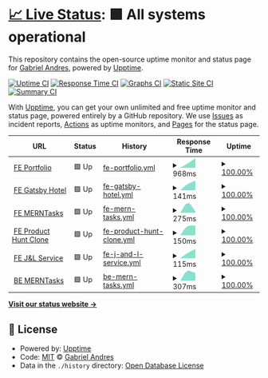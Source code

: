 # [📈 Live Status](https://demo.upptime.js.org): <!--live status--> **🟩 All systems operational**

This repository contains the open-source uptime monitor and status page for [Gabriel Andres](https://gabrandalisse.vercel.app/), powered by [Upptime](https://github.com/upptime/upptime).

[![Uptime CI](https://github.com/gabrandalisse/upptime/workflows/Uptime%20CI/badge.svg)](https://github.com/gabrandalisse/upptime/actions?query=workflow%3A%22Uptime+CI%22)
[![Response Time CI](https://github.com/gabrandalisse/upptime/workflows/Response%20Time%20CI/badge.svg)](https://github.com/gabrandalisse/upptime/actions?query=workflow%3A%22Response+Time+CI%22)
[![Graphs CI](https://github.com/gabrandalisse/upptime/workflows/Graphs%20CI/badge.svg)](https://github.com/gabrandalisse/upptime/actions?query=workflow%3A%22Graphs+CI%22)
[![Static Site CI](https://github.com/gabrandalisse/upptime/workflows/Static%20Site%20CI/badge.svg)](https://github.com/gabrandalisse/upptime/actions?query=workflow%3A%22Static+Site+CI%22)
[![Summary CI](https://github.com/gabrandalisse/upptime/workflows/Summary%20CI/badge.svg)](https://github.com/gabrandalisse/upptime/actions?query=workflow%3A%22Summary+CI%22)

With [Upptime](https://upptime.js.org), you can get your own unlimited and free uptime monitor and status page, powered entirely by a GitHub repository. We use [Issues](https://github.com/gabrandalisse/upptime/issues) as incident reports, [Actions](https://github.com/gabrandalisse/upptime/actions) as uptime monitors, and [Pages](https://demo.upptime.js.org) for the status page.

<!--start: status pages-->
<!-- This summary is generated by Upptime (https://github.com/upptime/upptime) -->
<!-- Do not edit this manually, your changes will be overwritten -->
<!-- prettier-ignore -->
| URL | Status | History | Response Time | Uptime |
| --- | ------ | ------- | ------------- | ------ |
| <img alt="" src="https://gabrandalisse.vercel.app/favicon.ico" height="13"> [FE Portfolio](https://gabrandalisse.vercel.app/) | 🟩 Up | [fe-portfolio.yml](https://github.com/gabrandalisse/upptime/commits/HEAD/history/fe-portfolio.yml) | <details><summary><img alt="Response time graph" src="./graphs/fe-portfolio/response-time-week.png" height="20"> 968ms</summary><br><a href="https://gabrandalisse.github.io/upptime/history/fe-portfolio"><img alt="Response time 968" src="https://img.shields.io/endpoint?url=https%3A%2F%2Fraw.githubusercontent.com%2Fgabrandalisse%2Fupptime%2FHEAD%2Fapi%2Ffe-portfolio%2Fresponse-time.json"></a><br><a href="https://gabrandalisse.github.io/upptime/history/fe-portfolio"><img alt="24-hour response time 1314" src="https://img.shields.io/endpoint?url=https%3A%2F%2Fraw.githubusercontent.com%2Fgabrandalisse%2Fupptime%2FHEAD%2Fapi%2Ffe-portfolio%2Fresponse-time-day.json"></a><br><a href="https://gabrandalisse.github.io/upptime/history/fe-portfolio"><img alt="7-day response time 968" src="https://img.shields.io/endpoint?url=https%3A%2F%2Fraw.githubusercontent.com%2Fgabrandalisse%2Fupptime%2FHEAD%2Fapi%2Ffe-portfolio%2Fresponse-time-week.json"></a><br><a href="https://gabrandalisse.github.io/upptime/history/fe-portfolio"><img alt="30-day response time 968" src="https://img.shields.io/endpoint?url=https%3A%2F%2Fraw.githubusercontent.com%2Fgabrandalisse%2Fupptime%2FHEAD%2Fapi%2Ffe-portfolio%2Fresponse-time-month.json"></a><br><a href="https://gabrandalisse.github.io/upptime/history/fe-portfolio"><img alt="1-year response time 968" src="https://img.shields.io/endpoint?url=https%3A%2F%2Fraw.githubusercontent.com%2Fgabrandalisse%2Fupptime%2FHEAD%2Fapi%2Ffe-portfolio%2Fresponse-time-year.json"></a></details> | <details><summary><a href="https://gabrandalisse.github.io/upptime/history/fe-portfolio">100.00%</a></summary><a href="https://gabrandalisse.github.io/upptime/history/fe-portfolio"><img alt="All-time uptime 100.00%" src="https://img.shields.io/endpoint?url=https%3A%2F%2Fraw.githubusercontent.com%2Fgabrandalisse%2Fupptime%2FHEAD%2Fapi%2Ffe-portfolio%2Fuptime.json"></a><br><a href="https://gabrandalisse.github.io/upptime/history/fe-portfolio"><img alt="24-hour uptime 100.00%" src="https://img.shields.io/endpoint?url=https%3A%2F%2Fraw.githubusercontent.com%2Fgabrandalisse%2Fupptime%2FHEAD%2Fapi%2Ffe-portfolio%2Fuptime-day.json"></a><br><a href="https://gabrandalisse.github.io/upptime/history/fe-portfolio"><img alt="7-day uptime 100.00%" src="https://img.shields.io/endpoint?url=https%3A%2F%2Fraw.githubusercontent.com%2Fgabrandalisse%2Fupptime%2FHEAD%2Fapi%2Ffe-portfolio%2Fuptime-week.json"></a><br><a href="https://gabrandalisse.github.io/upptime/history/fe-portfolio"><img alt="30-day uptime 100.00%" src="https://img.shields.io/endpoint?url=https%3A%2F%2Fraw.githubusercontent.com%2Fgabrandalisse%2Fupptime%2FHEAD%2Fapi%2Ffe-portfolio%2Fuptime-month.json"></a><br><a href="https://gabrandalisse.github.io/upptime/history/fe-portfolio"><img alt="1-year uptime 100.00%" src="https://img.shields.io/endpoint?url=https%3A%2F%2Fraw.githubusercontent.com%2Fgabrandalisse%2Fupptime%2FHEAD%2Fapi%2Ffe-portfolio%2Fuptime-year.json"></a></details>
| <img alt="" src="https://favicons.githubusercontent.com/hotel-gatsby-react.netlify.app" height="13"> [FE Gatsby Hotel](https://hotel-gatsby-react.netlify.app/) | 🟩 Up | [fe-gatsby-hotel.yml](https://github.com/gabrandalisse/upptime/commits/HEAD/history/fe-gatsby-hotel.yml) | <details><summary><img alt="Response time graph" src="./graphs/fe-gatsby-hotel/response-time-week.png" height="20"> 141ms</summary><br><a href="https://gabrandalisse.github.io/upptime/history/fe-gatsby-hotel"><img alt="Response time 141" src="https://img.shields.io/endpoint?url=https%3A%2F%2Fraw.githubusercontent.com%2Fgabrandalisse%2Fupptime%2FHEAD%2Fapi%2Ffe-gatsby-hotel%2Fresponse-time.json"></a><br><a href="https://gabrandalisse.github.io/upptime/history/fe-gatsby-hotel"><img alt="24-hour response time 172" src="https://img.shields.io/endpoint?url=https%3A%2F%2Fraw.githubusercontent.com%2Fgabrandalisse%2Fupptime%2FHEAD%2Fapi%2Ffe-gatsby-hotel%2Fresponse-time-day.json"></a><br><a href="https://gabrandalisse.github.io/upptime/history/fe-gatsby-hotel"><img alt="7-day response time 141" src="https://img.shields.io/endpoint?url=https%3A%2F%2Fraw.githubusercontent.com%2Fgabrandalisse%2Fupptime%2FHEAD%2Fapi%2Ffe-gatsby-hotel%2Fresponse-time-week.json"></a><br><a href="https://gabrandalisse.github.io/upptime/history/fe-gatsby-hotel"><img alt="30-day response time 141" src="https://img.shields.io/endpoint?url=https%3A%2F%2Fraw.githubusercontent.com%2Fgabrandalisse%2Fupptime%2FHEAD%2Fapi%2Ffe-gatsby-hotel%2Fresponse-time-month.json"></a><br><a href="https://gabrandalisse.github.io/upptime/history/fe-gatsby-hotel"><img alt="1-year response time 141" src="https://img.shields.io/endpoint?url=https%3A%2F%2Fraw.githubusercontent.com%2Fgabrandalisse%2Fupptime%2FHEAD%2Fapi%2Ffe-gatsby-hotel%2Fresponse-time-year.json"></a></details> | <details><summary><a href="https://gabrandalisse.github.io/upptime/history/fe-gatsby-hotel">100.00%</a></summary><a href="https://gabrandalisse.github.io/upptime/history/fe-gatsby-hotel"><img alt="All-time uptime 100.00%" src="https://img.shields.io/endpoint?url=https%3A%2F%2Fraw.githubusercontent.com%2Fgabrandalisse%2Fupptime%2FHEAD%2Fapi%2Ffe-gatsby-hotel%2Fuptime.json"></a><br><a href="https://gabrandalisse.github.io/upptime/history/fe-gatsby-hotel"><img alt="24-hour uptime 100.00%" src="https://img.shields.io/endpoint?url=https%3A%2F%2Fraw.githubusercontent.com%2Fgabrandalisse%2Fupptime%2FHEAD%2Fapi%2Ffe-gatsby-hotel%2Fuptime-day.json"></a><br><a href="https://gabrandalisse.github.io/upptime/history/fe-gatsby-hotel"><img alt="7-day uptime 100.00%" src="https://img.shields.io/endpoint?url=https%3A%2F%2Fraw.githubusercontent.com%2Fgabrandalisse%2Fupptime%2FHEAD%2Fapi%2Ffe-gatsby-hotel%2Fuptime-week.json"></a><br><a href="https://gabrandalisse.github.io/upptime/history/fe-gatsby-hotel"><img alt="30-day uptime 100.00%" src="https://img.shields.io/endpoint?url=https%3A%2F%2Fraw.githubusercontent.com%2Fgabrandalisse%2Fupptime%2FHEAD%2Fapi%2Ffe-gatsby-hotel%2Fuptime-month.json"></a><br><a href="https://gabrandalisse.github.io/upptime/history/fe-gatsby-hotel"><img alt="1-year uptime 100.00%" src="https://img.shields.io/endpoint?url=https%3A%2F%2Fraw.githubusercontent.com%2Fgabrandalisse%2Fupptime%2FHEAD%2Fapi%2Ffe-gatsby-hotel%2Fuptime-year.json"></a></details>
| <img alt="" src="https://merntasks-evo.netlify.app/favicon.ico" height="13"> [FE MERNTasks](https://merntasks-evo.netlify.app/) | 🟩 Up | [fe-mern-tasks.yml](https://github.com/gabrandalisse/upptime/commits/HEAD/history/fe-mern-tasks.yml) | <details><summary><img alt="Response time graph" src="./graphs/fe-mern-tasks/response-time-week.png" height="20"> 275ms</summary><br><a href="https://gabrandalisse.github.io/upptime/history/fe-mern-tasks"><img alt="Response time 275" src="https://img.shields.io/endpoint?url=https%3A%2F%2Fraw.githubusercontent.com%2Fgabrandalisse%2Fupptime%2FHEAD%2Fapi%2Ffe-mern-tasks%2Fresponse-time.json"></a><br><a href="https://gabrandalisse.github.io/upptime/history/fe-mern-tasks"><img alt="24-hour response time 72" src="https://img.shields.io/endpoint?url=https%3A%2F%2Fraw.githubusercontent.com%2Fgabrandalisse%2Fupptime%2FHEAD%2Fapi%2Ffe-mern-tasks%2Fresponse-time-day.json"></a><br><a href="https://gabrandalisse.github.io/upptime/history/fe-mern-tasks"><img alt="7-day response time 275" src="https://img.shields.io/endpoint?url=https%3A%2F%2Fraw.githubusercontent.com%2Fgabrandalisse%2Fupptime%2FHEAD%2Fapi%2Ffe-mern-tasks%2Fresponse-time-week.json"></a><br><a href="https://gabrandalisse.github.io/upptime/history/fe-mern-tasks"><img alt="30-day response time 275" src="https://img.shields.io/endpoint?url=https%3A%2F%2Fraw.githubusercontent.com%2Fgabrandalisse%2Fupptime%2FHEAD%2Fapi%2Ffe-mern-tasks%2Fresponse-time-month.json"></a><br><a href="https://gabrandalisse.github.io/upptime/history/fe-mern-tasks"><img alt="1-year response time 275" src="https://img.shields.io/endpoint?url=https%3A%2F%2Fraw.githubusercontent.com%2Fgabrandalisse%2Fupptime%2FHEAD%2Fapi%2Ffe-mern-tasks%2Fresponse-time-year.json"></a></details> | <details><summary><a href="https://gabrandalisse.github.io/upptime/history/fe-mern-tasks">100.00%</a></summary><a href="https://gabrandalisse.github.io/upptime/history/fe-mern-tasks"><img alt="All-time uptime 100.00%" src="https://img.shields.io/endpoint?url=https%3A%2F%2Fraw.githubusercontent.com%2Fgabrandalisse%2Fupptime%2FHEAD%2Fapi%2Ffe-mern-tasks%2Fuptime.json"></a><br><a href="https://gabrandalisse.github.io/upptime/history/fe-mern-tasks"><img alt="24-hour uptime 100.00%" src="https://img.shields.io/endpoint?url=https%3A%2F%2Fraw.githubusercontent.com%2Fgabrandalisse%2Fupptime%2FHEAD%2Fapi%2Ffe-mern-tasks%2Fuptime-day.json"></a><br><a href="https://gabrandalisse.github.io/upptime/history/fe-mern-tasks"><img alt="7-day uptime 100.00%" src="https://img.shields.io/endpoint?url=https%3A%2F%2Fraw.githubusercontent.com%2Fgabrandalisse%2Fupptime%2FHEAD%2Fapi%2Ffe-mern-tasks%2Fuptime-week.json"></a><br><a href="https://gabrandalisse.github.io/upptime/history/fe-mern-tasks"><img alt="30-day uptime 100.00%" src="https://img.shields.io/endpoint?url=https%3A%2F%2Fraw.githubusercontent.com%2Fgabrandalisse%2Fupptime%2FHEAD%2Fapi%2Ffe-mern-tasks%2Fuptime-month.json"></a><br><a href="https://gabrandalisse.github.io/upptime/history/fe-mern-tasks"><img alt="1-year uptime 100.00%" src="https://img.shields.io/endpoint?url=https%3A%2F%2Fraw.githubusercontent.com%2Fgabrandalisse%2Fupptime%2FHEAD%2Fapi%2Ffe-mern-tasks%2Fuptime-year.json"></a></details>
| <img alt="" src="https://product-hunt-clone-9e94f.web.app/favicon.ico" height="13"> [FE Product Hunt Clone](https://product-hunt-clone-9e94f.web.app/) | 🟩 Up | [fe-product-hunt-clone.yml](https://github.com/gabrandalisse/upptime/commits/HEAD/history/fe-product-hunt-clone.yml) | <details><summary><img alt="Response time graph" src="./graphs/fe-product-hunt-clone/response-time-week.png" height="20"> 150ms</summary><br><a href="https://gabrandalisse.github.io/upptime/history/fe-product-hunt-clone"><img alt="Response time 150" src="https://img.shields.io/endpoint?url=https%3A%2F%2Fraw.githubusercontent.com%2Fgabrandalisse%2Fupptime%2FHEAD%2Fapi%2Ffe-product-hunt-clone%2Fresponse-time.json"></a><br><a href="https://gabrandalisse.github.io/upptime/history/fe-product-hunt-clone"><img alt="24-hour response time 156" src="https://img.shields.io/endpoint?url=https%3A%2F%2Fraw.githubusercontent.com%2Fgabrandalisse%2Fupptime%2FHEAD%2Fapi%2Ffe-product-hunt-clone%2Fresponse-time-day.json"></a><br><a href="https://gabrandalisse.github.io/upptime/history/fe-product-hunt-clone"><img alt="7-day response time 150" src="https://img.shields.io/endpoint?url=https%3A%2F%2Fraw.githubusercontent.com%2Fgabrandalisse%2Fupptime%2FHEAD%2Fapi%2Ffe-product-hunt-clone%2Fresponse-time-week.json"></a><br><a href="https://gabrandalisse.github.io/upptime/history/fe-product-hunt-clone"><img alt="30-day response time 150" src="https://img.shields.io/endpoint?url=https%3A%2F%2Fraw.githubusercontent.com%2Fgabrandalisse%2Fupptime%2FHEAD%2Fapi%2Ffe-product-hunt-clone%2Fresponse-time-month.json"></a><br><a href="https://gabrandalisse.github.io/upptime/history/fe-product-hunt-clone"><img alt="1-year response time 150" src="https://img.shields.io/endpoint?url=https%3A%2F%2Fraw.githubusercontent.com%2Fgabrandalisse%2Fupptime%2FHEAD%2Fapi%2Ffe-product-hunt-clone%2Fresponse-time-year.json"></a></details> | <details><summary><a href="https://gabrandalisse.github.io/upptime/history/fe-product-hunt-clone">100.00%</a></summary><a href="https://gabrandalisse.github.io/upptime/history/fe-product-hunt-clone"><img alt="All-time uptime 100.00%" src="https://img.shields.io/endpoint?url=https%3A%2F%2Fraw.githubusercontent.com%2Fgabrandalisse%2Fupptime%2FHEAD%2Fapi%2Ffe-product-hunt-clone%2Fuptime.json"></a><br><a href="https://gabrandalisse.github.io/upptime/history/fe-product-hunt-clone"><img alt="24-hour uptime 100.00%" src="https://img.shields.io/endpoint?url=https%3A%2F%2Fraw.githubusercontent.com%2Fgabrandalisse%2Fupptime%2FHEAD%2Fapi%2Ffe-product-hunt-clone%2Fuptime-day.json"></a><br><a href="https://gabrandalisse.github.io/upptime/history/fe-product-hunt-clone"><img alt="7-day uptime 100.00%" src="https://img.shields.io/endpoint?url=https%3A%2F%2Fraw.githubusercontent.com%2Fgabrandalisse%2Fupptime%2FHEAD%2Fapi%2Ffe-product-hunt-clone%2Fuptime-week.json"></a><br><a href="https://gabrandalisse.github.io/upptime/history/fe-product-hunt-clone"><img alt="30-day uptime 100.00%" src="https://img.shields.io/endpoint?url=https%3A%2F%2Fraw.githubusercontent.com%2Fgabrandalisse%2Fupptime%2FHEAD%2Fapi%2Ffe-product-hunt-clone%2Fuptime-month.json"></a><br><a href="https://gabrandalisse.github.io/upptime/history/fe-product-hunt-clone"><img alt="1-year uptime 100.00%" src="https://img.shields.io/endpoint?url=https%3A%2F%2Fraw.githubusercontent.com%2Fgabrandalisse%2Fupptime%2FHEAD%2Fapi%2Ffe-product-hunt-clone%2Fuptime-year.json"></a></details>
| <img alt="" src="https://singular-pasca-0b330e.netlify.app/favicon.png" height="13"> [FE J&L Service](https://singular-pasca-0b330e.netlify.app/) | 🟩 Up | [fe-j-and-l-service.yml](https://github.com/gabrandalisse/upptime/commits/HEAD/history/fe-j-and-l-service.yml) | <details><summary><img alt="Response time graph" src="./graphs/fe-j-and-l-service/response-time-week.png" height="20"> 115ms</summary><br><a href="https://gabrandalisse.github.io/upptime/history/fe-j-and-l-service"><img alt="Response time 115" src="https://img.shields.io/endpoint?url=https%3A%2F%2Fraw.githubusercontent.com%2Fgabrandalisse%2Fupptime%2FHEAD%2Fapi%2Ffe-j-and-l-service%2Fresponse-time.json"></a><br><a href="https://gabrandalisse.github.io/upptime/history/fe-j-and-l-service"><img alt="24-hour response time 147" src="https://img.shields.io/endpoint?url=https%3A%2F%2Fraw.githubusercontent.com%2Fgabrandalisse%2Fupptime%2FHEAD%2Fapi%2Ffe-j-and-l-service%2Fresponse-time-day.json"></a><br><a href="https://gabrandalisse.github.io/upptime/history/fe-j-and-l-service"><img alt="7-day response time 115" src="https://img.shields.io/endpoint?url=https%3A%2F%2Fraw.githubusercontent.com%2Fgabrandalisse%2Fupptime%2FHEAD%2Fapi%2Ffe-j-and-l-service%2Fresponse-time-week.json"></a><br><a href="https://gabrandalisse.github.io/upptime/history/fe-j-and-l-service"><img alt="30-day response time 115" src="https://img.shields.io/endpoint?url=https%3A%2F%2Fraw.githubusercontent.com%2Fgabrandalisse%2Fupptime%2FHEAD%2Fapi%2Ffe-j-and-l-service%2Fresponse-time-month.json"></a><br><a href="https://gabrandalisse.github.io/upptime/history/fe-j-and-l-service"><img alt="1-year response time 115" src="https://img.shields.io/endpoint?url=https%3A%2F%2Fraw.githubusercontent.com%2Fgabrandalisse%2Fupptime%2FHEAD%2Fapi%2Ffe-j-and-l-service%2Fresponse-time-year.json"></a></details> | <details><summary><a href="https://gabrandalisse.github.io/upptime/history/fe-j-and-l-service">100.00%</a></summary><a href="https://gabrandalisse.github.io/upptime/history/fe-j-and-l-service"><img alt="All-time uptime 100.00%" src="https://img.shields.io/endpoint?url=https%3A%2F%2Fraw.githubusercontent.com%2Fgabrandalisse%2Fupptime%2FHEAD%2Fapi%2Ffe-j-and-l-service%2Fuptime.json"></a><br><a href="https://gabrandalisse.github.io/upptime/history/fe-j-and-l-service"><img alt="24-hour uptime 100.00%" src="https://img.shields.io/endpoint?url=https%3A%2F%2Fraw.githubusercontent.com%2Fgabrandalisse%2Fupptime%2FHEAD%2Fapi%2Ffe-j-and-l-service%2Fuptime-day.json"></a><br><a href="https://gabrandalisse.github.io/upptime/history/fe-j-and-l-service"><img alt="7-day uptime 100.00%" src="https://img.shields.io/endpoint?url=https%3A%2F%2Fraw.githubusercontent.com%2Fgabrandalisse%2Fupptime%2FHEAD%2Fapi%2Ffe-j-and-l-service%2Fuptime-week.json"></a><br><a href="https://gabrandalisse.github.io/upptime/history/fe-j-and-l-service"><img alt="30-day uptime 100.00%" src="https://img.shields.io/endpoint?url=https%3A%2F%2Fraw.githubusercontent.com%2Fgabrandalisse%2Fupptime%2FHEAD%2Fapi%2Ffe-j-and-l-service%2Fuptime-month.json"></a><br><a href="https://gabrandalisse.github.io/upptime/history/fe-j-and-l-service"><img alt="1-year uptime 100.00%" src="https://img.shields.io/endpoint?url=https%3A%2F%2Fraw.githubusercontent.com%2Fgabrandalisse%2Fupptime%2FHEAD%2Fapi%2Ffe-j-and-l-service%2Fuptime-year.json"></a></details>
| <img alt="" src="https://favicons.githubusercontent.com/merntasks-server-evo.herokuapp.com" height="13"> [BE MERNTasks](https://merntasks-server-evo.herokuapp.com/api/utils/health-check) | 🟩 Up | [be-mern-tasks.yml](https://github.com/gabrandalisse/upptime/commits/HEAD/history/be-mern-tasks.yml) | <details><summary><img alt="Response time graph" src="./graphs/be-mern-tasks/response-time-week.png" height="20"> 307ms</summary><br><a href="https://gabrandalisse.github.io/upptime/history/be-mern-tasks"><img alt="Response time 307" src="https://img.shields.io/endpoint?url=https%3A%2F%2Fraw.githubusercontent.com%2Fgabrandalisse%2Fupptime%2FHEAD%2Fapi%2Fbe-mern-tasks%2Fresponse-time.json"></a><br><a href="https://gabrandalisse.github.io/upptime/history/be-mern-tasks"><img alt="24-hour response time 266" src="https://img.shields.io/endpoint?url=https%3A%2F%2Fraw.githubusercontent.com%2Fgabrandalisse%2Fupptime%2FHEAD%2Fapi%2Fbe-mern-tasks%2Fresponse-time-day.json"></a><br><a href="https://gabrandalisse.github.io/upptime/history/be-mern-tasks"><img alt="7-day response time 307" src="https://img.shields.io/endpoint?url=https%3A%2F%2Fraw.githubusercontent.com%2Fgabrandalisse%2Fupptime%2FHEAD%2Fapi%2Fbe-mern-tasks%2Fresponse-time-week.json"></a><br><a href="https://gabrandalisse.github.io/upptime/history/be-mern-tasks"><img alt="30-day response time 307" src="https://img.shields.io/endpoint?url=https%3A%2F%2Fraw.githubusercontent.com%2Fgabrandalisse%2Fupptime%2FHEAD%2Fapi%2Fbe-mern-tasks%2Fresponse-time-month.json"></a><br><a href="https://gabrandalisse.github.io/upptime/history/be-mern-tasks"><img alt="1-year response time 307" src="https://img.shields.io/endpoint?url=https%3A%2F%2Fraw.githubusercontent.com%2Fgabrandalisse%2Fupptime%2FHEAD%2Fapi%2Fbe-mern-tasks%2Fresponse-time-year.json"></a></details> | <details><summary><a href="https://gabrandalisse.github.io/upptime/history/be-mern-tasks">100.00%</a></summary><a href="https://gabrandalisse.github.io/upptime/history/be-mern-tasks"><img alt="All-time uptime 100.00%" src="https://img.shields.io/endpoint?url=https%3A%2F%2Fraw.githubusercontent.com%2Fgabrandalisse%2Fupptime%2FHEAD%2Fapi%2Fbe-mern-tasks%2Fuptime.json"></a><br><a href="https://gabrandalisse.github.io/upptime/history/be-mern-tasks"><img alt="24-hour uptime 100.00%" src="https://img.shields.io/endpoint?url=https%3A%2F%2Fraw.githubusercontent.com%2Fgabrandalisse%2Fupptime%2FHEAD%2Fapi%2Fbe-mern-tasks%2Fuptime-day.json"></a><br><a href="https://gabrandalisse.github.io/upptime/history/be-mern-tasks"><img alt="7-day uptime 100.00%" src="https://img.shields.io/endpoint?url=https%3A%2F%2Fraw.githubusercontent.com%2Fgabrandalisse%2Fupptime%2FHEAD%2Fapi%2Fbe-mern-tasks%2Fuptime-week.json"></a><br><a href="https://gabrandalisse.github.io/upptime/history/be-mern-tasks"><img alt="30-day uptime 100.00%" src="https://img.shields.io/endpoint?url=https%3A%2F%2Fraw.githubusercontent.com%2Fgabrandalisse%2Fupptime%2FHEAD%2Fapi%2Fbe-mern-tasks%2Fuptime-month.json"></a><br><a href="https://gabrandalisse.github.io/upptime/history/be-mern-tasks"><img alt="1-year uptime 100.00%" src="https://img.shields.io/endpoint?url=https%3A%2F%2Fraw.githubusercontent.com%2Fgabrandalisse%2Fupptime%2FHEAD%2Fapi%2Fbe-mern-tasks%2Fuptime-year.json"></a></details>

<!--end: status pages-->

[**Visit our status website →**](https://demo.upptime.js.org)

## 📄 License

- Powered by: [Upptime](https://github.com/upptime/upptime)
- Code: [MIT](./LICENSE) © [Gabriel Andres](https://gabrandalisse.vercel.app/)
- Data in the `./history` directory: [Open Database License](https://opendatacommons.org/licenses/odbl/1-0/)
